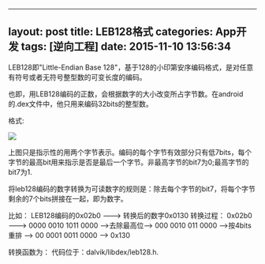 
---
layout: post
title: LEB128格式
categories: App开发
tags: [逆向工程]
date: 2015-11-10 13:56:34
---

LEB128即"Little-Endian Base 128"，基于128的小印第安序编码格式，是对任意有符号或者无符号整型数的可变长度的编码。

也即，用LEB128编码的正数，会根据数字的大小改变所占字节数。在android的.dex文件中，他只用来编码32bits的整型数。

格式:

![][1]


上图只是指示性的用两个字节表示。编码的每个字节有效部分只有低7bits，每个字节的最高bit用来指示是否是最后一个字节。非最高字节的bit7为0;最高字节的bit7为1.

将leb128编码的数字转换为可读数字的规则是：除去每个字节的bit7，将每个字节剩余的7个bits拼接在一起，即为数字。

比如：
LEB128编码的0x02b0 ---> 转换后的数字0x0130
转换过程：
0x02b0 ---> 0000 0010 1011 0000 -->去除最高位--> 000 0010 011 0000 -->按4bits重排 --> 00 0001 0011 0000 --> 0x130

转换函数为：
代码位于：dalvik/libdex/leb128.h.

[1]: http://7xj6ce.com1.z0.glb.clouddn.com/LEB128.png

